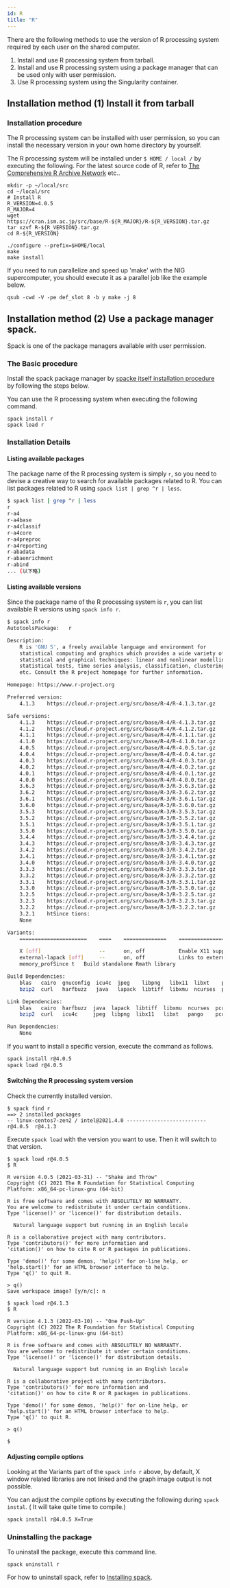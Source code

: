 ```yaml
---
id: R
title: "R"
---
```



There are the following methods to use the version of R processing system required by each user on the shared computer.

1. Install and use R processing system from tarball.
2. Install and use R processing system using a package manager that can be used only with user permission.
3. Use R processing system using the Singularity container.

## Installation method (1) Install it from tarball

### Installation procedure

The R processing system can be installed with user permission, so you can install the necessary version in your own home directory by yourself.

The R processing system will be installed under `$ HOME / local /` by executing the following.
For the latest source code of R, refer to [The Comprehensive R Archive Network](https://cran.ism.ac.jp/) etc..

```
mkdir -p ~/local/src
cd ~/local/src
# Install R
R_VERSION=4.0.5
R_MAJOR=4
wget https://cran.ism.ac.jp/src/base/R-${R_MAJOR}/R-${R_VERSION}.tar.gz
tar xzvf R-${R_VERSION}.tar.gz
cd R-${R_VERSION}

./configure --prefix=$HOME/local
make
make install
```

If you need to run parallelize and speed up 'make' with the NIG supercomputer, you should execute it as a parallel job like the example below.

```
qsub -cwd -V -pe def_slot 8 -b y make -j 8
```


## Installation method (2) Use a package manager spack.

Spack is one of the package managers available with user permission.

### The Basic procedure

Install the spack package manager by [spacke itself installation procedure](/software/spack/install_spack) by following the steps below.

You can use the R processing system when executing the following command.

```
spack install r
spack load r
```

### Installation Details

#### Listing available packages

The package name of the R processing system is simply `r`, so you need to devise a creative way to search for available packages related to R.
You can list packages related to R using `spack list | grep ^r | less`.

```bash
$ spack list | grep ^r | less
r
r-a4
r-a4base
r-a4classif
r-a4core
r-a4preproc
r-a4reporting
r-abadata
r-abaenrichment
r-abind
... (以下略)
```

#### Listing available versions

Since the package name of the R processing system is `r`, you can list available R versions using `spack info r`.

```bash
$ spack info r
AutotoolsPackage:   r

Description:
    R is 'GNU S', a freely available language and environment for
    statistical computing and graphics which provides a wide variety of
    statistical and graphical techniques: linear and nonlinear modelling,
    statistical tests, time series analysis, classification, clustering,
    etc. Consult the R project homepage for further information.

Homepage: https://www.r-project.org

Preferred version:  
    4.1.3    https://cloud.r-project.org/src/base/R-4/R-4.1.3.tar.gz

Safe versions:  
    4.1.3    https://cloud.r-project.org/src/base/R-4/R-4.1.3.tar.gz
    4.1.2    https://cloud.r-project.org/src/base/R-4/R-4.1.2.tar.gz
    4.1.1    https://cloud.r-project.org/src/base/R-4/R-4.1.1.tar.gz
    4.1.0    https://cloud.r-project.org/src/base/R-4/R-4.1.0.tar.gz
    4.0.5    https://cloud.r-project.org/src/base/R-4/R-4.0.5.tar.gz
    4.0.4    https://cloud.r-project.org/src/base/R-4/R-4.0.4.tar.gz
    4.0.3    https://cloud.r-project.org/src/base/R-4/R-4.0.3.tar.gz
    4.0.2    https://cloud.r-project.org/src/base/R-4/R-4.0.2.tar.gz
    4.0.1    https://cloud.r-project.org/src/base/R-4/R-4.0.1.tar.gz
    4.0.0    https://cloud.r-project.org/src/base/R-4/R-4.0.0.tar.gz
    3.6.3    https://cloud.r-project.org/src/base/R-3/R-3.6.3.tar.gz
    3.6.2    https://cloud.r-project.org/src/base/R-3/R-3.6.2.tar.gz
    3.6.1    https://cloud.r-project.org/src/base/R-3/R-3.6.1.tar.gz
    3.6.0    https://cloud.r-project.org/src/base/R-3/R-3.6.0.tar.gz
    3.5.3    https://cloud.r-project.org/src/base/R-3/R-3.5.3.tar.gz
    3.5.2    https://cloud.r-project.org/src/base/R-3/R-3.5.2.tar.gz
    3.5.1    https://cloud.r-project.org/src/base/R-3/R-3.5.1.tar.gz
    3.5.0    https://cloud.r-project.org/src/base/R-3/R-3.5.0.tar.gz
    3.4.4    https://cloud.r-project.org/src/base/R-3/R-3.4.4.tar.gz
    3.4.3    https://cloud.r-project.org/src/base/R-3/R-3.4.3.tar.gz
    3.4.2    https://cloud.r-project.org/src/base/R-3/R-3.4.2.tar.gz
    3.4.1    https://cloud.r-project.org/src/base/R-3/R-3.4.1.tar.gz
    3.4.0    https://cloud.r-project.org/src/base/R-3/R-3.4.0.tar.gz
    3.3.3    https://cloud.r-project.org/src/base/R-3/R-3.3.3.tar.gz
    3.3.2    https://cloud.r-project.org/src/base/R-3/R-3.3.2.tar.gz
    3.3.1    https://cloud.r-project.org/src/base/R-3/R-3.3.1.tar.gz
    3.3.0    https://cloud.r-project.org/src/base/R-3/R-3.3.0.tar.gz
    3.2.5    https://cloud.r-project.org/src/base/R-3/R-3.2.5.tar.gz
    3.2.3    https://cloud.r-project.org/src/base/R-3/R-3.2.3.tar.gz
    3.2.2    https://cloud.r-project.org/src/base/R-3/R-3.2.2.tar.gz
    3.2.1    htSince tions:  
    None

Variants:
    ======================    ====    ==============    ==================================================

    X [off]                   --      on, off           Enable X11 support (TCLTK, PNG, JPEG, TIFF, CAIRO)
    external-lapack [off]     --      on, off           Links to externally installed BLAS/LAPACK
    memory_profSince t   Build standalone Rmath library

Build Dependencies:
    blas   cairo  gnuconfig  icu4c  jpeg    libpng   libx11  libxt    pango  pcre2     tk  zlib
    bzip2  curl   harfbuzz   java   lapack  libtiff  libxmu  ncurses  pcre   readline  xz

Link Dependencies:
    blas   cairo  harfbuzz  java  lapack  libtiff  libxmu  ncurses  pcre   readline  xz
    bzip2  curl   icu4c     jpeg  libpng  libx11   libxt   pango    pcre2  tk        zlib

Run Dependencies:
    None
```

If you want to install a specific version, execute the command as follows.

```bash
spack install r@4.0.5
spack load r@4.0.5
```

#### Switching the R processing system version

Check the currently installed version.

```
$ spack find r
==> 2 installed packages
-- linux-centos7-zen2 / intel@2021.4.0 --------------------------
r@4.0.5  r@4.1.3

```

Execute `spack load` with the version you want to use. Then it will switch to that version.


```
$ spack load r@4.0.5
$ R

R version 4.0.5 (2021-03-31) -- "Shake and Throw"
Copyright (C) 2021 The R Foundation for Statistical Computing
Platform: x86_64-pc-linux-gnu (64-bit)

R is free software and comes with ABSOLUTELY NO WARRANTY.
You are welcome to redistribute it under certain conditions.
Type 'license()' or 'licence()' for distribution details.

  Natural language support but running in an English locale

R is a collaborative project with many contributors.
Type 'contributors()' for more information and
'citation()' on how to cite R or R packages in publications.

Type 'demo()' for some demos, 'help()' for on-line help, or
'help.start()' for an HTML browser interface to help.
Type 'q()' to quit R.

> q()
Save workspace image? [y/n/c]: n

$ spack load r@4.1.3
$ R

R version 4.1.3 (2022-03-10) -- "One Push-Up"
Copyright (C) 2022 The R Foundation for Statistical Computing
Platform: x86_64-pc-linux-gnu (64-bit)

R is free software and comes with ABSOLUTELY NO WARRANTY.
You are welcome to redistribute it under certain conditions.
Type 'license()' or 'licence()' for distribution details.

  Natural language support but running in an English locale

R is a collaborative project with many contributors.
Type 'contributors()' for more information and
'citation()' on how to cite R or R packages in publications.

Type 'demo()' for some demos, 'help()' for on-line help, or
'help.start()' for an HTML browser interface to help.
Type 'q()' to quit R.

> q()

$
```

#### Adjusting compile options

Looking at the Variants part of the `spack info r` above, by default, X window related libraries are not linked and the graph image output is not possible.

You can adjust the compile options by executing the following during `spack instal`. ( It will take quite time to compile.)

```bash
spack install r@4.0.5 X=True
```

### Uninstalling the package

To uninstall the package, execute this command line.

`spack uninstall r`

For how to uninstall spack, refer to [Installing spack](/software/spack/install_spack).

